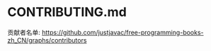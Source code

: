 # CONTRIBUTING.md

贡献者名单: https://github.com/justjavac/free-programming-books-zh_CN/graphs/contributors
